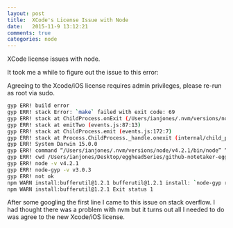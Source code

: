 ```yaml
---
layout: post
title:  XCode's License Issue with Node
date:   2015-11-9 13:12:21
comments: true
categories: node
---
```


XCode license issues with node.

It took me a while to figure out the issue to this error:

Agreeing to the Xcode/iOS license requires admin privileges, please re-run as root via sudo.

```bash
gyp ERR! build error 
gyp ERR! stack Error: `make` failed with exit code: 69
gyp ERR! stack at ChildProcess.onExit (/Users/ianjones/.nvm/versions/node/v4.2.1/lib/node_modules/npm/node_modules/node-gyp/lib/build.js:270:23)
gyp ERR! stack at emitTwo (events.js:87:13)
gyp ERR! stack at ChildProcess.emit (events.js:172:7)
gyp ERR! stack at Process.ChildProcess._handle.onexit (internal/child_process.js:200:12)
gyp ERR! System Darwin 15.0.0
gyp ERR! command “/Users/ianjones/.nvm/versions/node/v4.2.1/bin/node” “/Users/ianjones/.nvm/versions/node/v4.2.1/lib/node_modules/npm/node_modules/node-gyp/bin/node-gyp.js” “rebuild”
gyp ERR! cwd /Users/ianjones/Desktop/eggheadSeries/github-notetaker-egghead/node_modules/bufferutil
gyp ERR! node -v v4.2.1
gyp ERR! node-gyp -v v3.0.3
gyp ERR! not ok 
npm WARN install:bufferutil@1.2.1 bufferutil@1.2.1 install: `node-gyp rebuild`
npm WARN install:bufferutil@1.2.1 Exit status 1
```

After some googling the first line I came to this issue on stack overflow. I had thought there was a problem with nvm but it turns out all I needed to do was agree to the new Xcode/iOS license.